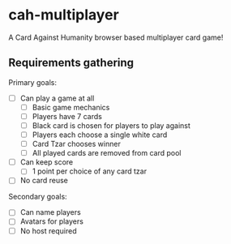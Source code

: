 # cah-multiplayer

A Card Against Humanity browser based multiplayer card game!

## Requirements gathering

Primary goals:

- [ ] Can play a game at all
  - [ ] Basic game mechanics
  - [ ] Players have 7 cards
  - [ ] Black card is chosen for players to play against
  - [ ] Players each choose a single white card
  - [ ] Card Tzar chooses winner
  - [ ] All played cards are removed from card pool
- [ ] Can keep score
  - [ ] 1 point per choice of any card tzar
- [ ] No card reuse

Secondary goals:

- [ ] Can name players
- [ ] Avatars for players
- [ ] No host required
